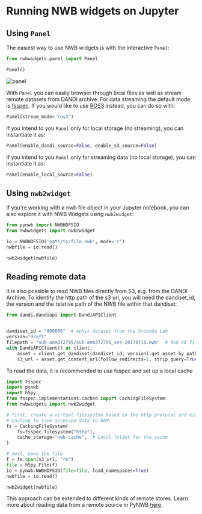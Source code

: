 
# Running NWB widgets on Jupyter

## Using `Panel`

The easiest way to use NWB widgets is with the interactive `Panel`:
```python
from nwbwidgets.panel import Panel

Panel()
```

![panel](../_static/panel.gif)

With `Panel` you can easily browser through local files as well as stream remote datasets from DANDI archive.
For data streaming the default mode is [fsspec](https://pynwb.readthedocs.io/en/stable/tutorials/advanced_io/streaming.html#streaming-method-2-fsspec). If you would like to use [ROS3](https://pynwb.readthedocs.io/en/stable/tutorials/advanced_io/streaming.html#streaming-method-1-ros3) instead, you can do so with: 
```python
Panel(stream_mode='ros3')
```

If you intend to you `Panel` only for local storage (no streaming), you can instantiate it as:
```python
Panel(enable_dandi_source=False, enable_s3_source=False)
```

If you intend to you `Panel` only for streaming data (no local storage), you can instantiate it as:
```python
Panel(enable_local_source=False)
```

## Using `nwb2widget`

If you're working with a nwb file object in your Jupyter notebook, you can also explore it with NWB Widgets using `nwb2widget`:
```python
from pynwb import NWBHDF5IO
from nwbwidgets import nwb2widget

io = NWBHDF5IO('path/to/file.nwb', mode='r')
nwbfile = io.read()

nwb2widget(nwbfile)
```

## Reading remote data
It is also possible to read NWB files directly from S3, e.g. from the DANDI Archive. To identify the http path of 
the s3 url, you will need the dandiset_id, the version and the relative path of the NWB file within that dandiset:

```python
from dandi.dandiapi import DandiAPIClient


dandiset_id = "000006"  # ephys dataset from the Svoboda Lab
version="draft"
filepath = "sub-anm372795/sub-anm372795_ses-20170718.nwb"  # 450 kB file
with DandiAPIClient() as client:
    asset = client.get_dandiset(dandiset_id, version).get_asset_by_path(filepath)
    s3_url = asset.get_content_url(follow_redirects=1, strip_query=True)
```

To read the data, it is recommended to use fsspec and set up a local cache

```python
import fsspec
import pynwb
import h5py
from fsspec.implementations.cached import CachingFileSystem
from nwbwidgets import nwb2widget

# first, create a virtual filesystem based on the http protocol and use
# caching to save accessed data to RAM.
fs = CachingFileSystem(
    fs=fsspec.filesystem("http"),
    cache_storage="nwb-cache",  # Local folder for the cache
)

# next, open the file
f = fs.open(s3_url, "rb")
file = h5py.File(f)
io = pynwb.NWBHDF5IO(file=file, load_namespaces=True)
nwbfile = io.read()

nwb2widget(nwbfile)
```

This approach can be extended to different kinds of remote stores. Learn more about reading data from a remote source
in PyNWB [here](https://pynwb.readthedocs.io/en/stable/tutorials/advanced_io/streaming.html).